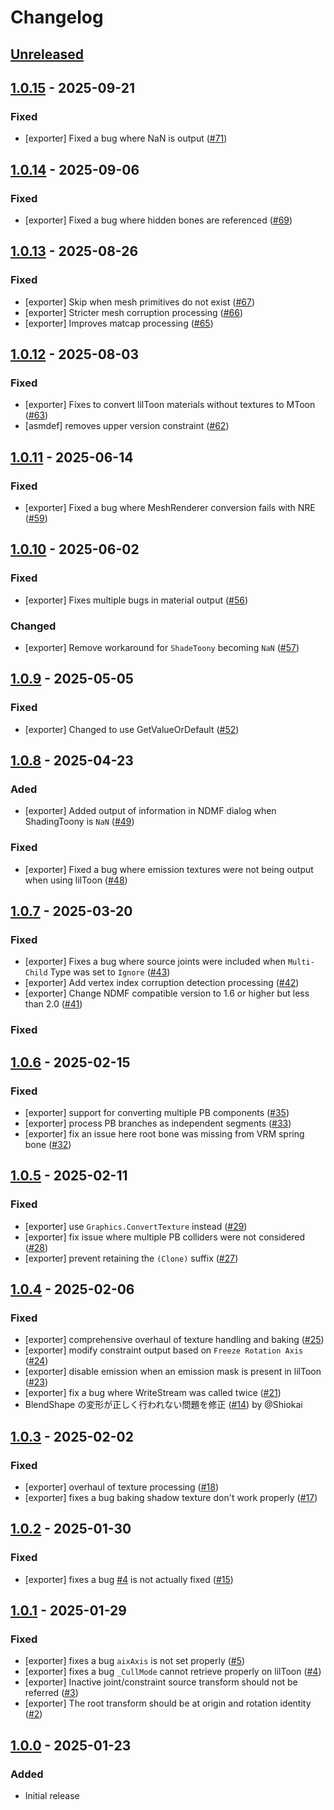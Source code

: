 # Changelog

## [Unreleased]

## [1.0.15] - 2025-09-21

### Fixed

- [exporter] Fixed a bug where NaN is output ([#71](https://github.com/hkrn/ndmf-vrm-exporter/pull/71))

## [1.0.14] - 2025-09-06

### Fixed

- [exporter] Fixed a bug where hidden bones are referenced ([#69](https://github.com/hkrn/ndmf-vrm-exporter/pull/69))

## [1.0.13] - 2025-08-26

### Fixed

- [exporter] Skip when mesh primitives do not exist ([#67](hhttps://github.com/hkrn/ndmf-vrm-exporter/pull/67))
- [exporter] Stricter mesh corruption processing ([#66](https://github.com/hkrn/ndmf-vrm-exporter/pull/66))
- [exporter] Improves matcap processing ([#65](https://github.com/hkrn/ndmf-vrm-exporter/pull/65))

## [1.0.12] - 2025-08-03

### Fixed

- [exporter] Fixes to convert lilToon materials without textures to MToon ([#63](https://github.com/hkrn/ndmf-vrm-exporter/pull/63))
- [asmdef] removes upper version constraint ([#62](https://github.com/hkrn/ndmf-vrm-exporter/pull/62))

## [1.0.11] - 2025-06-14

### Fixed

- [exporter] Fixed a bug where MeshRenderer conversion fails with NRE ([#59](https://github.com/hkrn/ndmf-vrm-exporter/pull/59))

## [1.0.10] - 2025-06-02

### Fixed

- [exporter] Fixes multiple bugs in material output ([#56](https://github.com/hkrn/ndmf-vrm-exporter/pull/56))

### Changed

- [exporter] Remove workaround for `ShadeToony` becoming `NaN` ([#57](https://github.com/hkrn/ndmf-vrm-exporter/pull/57))

## [1.0.9] - 2025-05-05

### Fixed

- [exporter] Changed to use GetValueOrDefault ([#52](https://github.com/hkrn/ndmf-vrm-exporter/pull/52))

## [1.0.8] - 2025-04-23

### Aded

- [exporter] Added output of information in NDMF dialog when ShadingToony is `NaN` ([#49](https://github.com/hkrn/ndmf-vrm-exporter/pull/49))

### Fixed

- [exporter] Fixed a bug where emission textures were not being output when using lilToon ([#48](https://github.com/hkrn/ndmf-vrm-exporter/pull/48))

## [1.0.7] - 2025-03-20

### Fixed

- [exporter] Fixes a bug where source joints were included when `Multi-Child` Type was set to `Ignore` ([#43](https://github.com/hkrn/ndmf-vrm-exporter/pull/43))
- [exporter] Add vertex index corruption detection processing ([#42](https://github.com/hkrn/ndmf-vrm-exporter/pull/42))
- [exporter] Change NDMF compatible version to 1.6 or higher but less than 2.0 ([#41](https://github.com/hkrn/ndmf-vrm-exporter/pull/41))

### Fixed

## [1.0.6] - 2025-02-15

### Fixed

- [exporter] support for converting multiple PB components ([#35](https://github.com/hkrn/ndmf-vrm-exporter/pull/35))
- [exporter] process PB branches as independent segments ([#33](https://github.com/hkrn/ndmf-vrm-exporter/pull/33))
- [exporter] fix an issue here root bone was missing from VRM spring bone ([#32](https://github.com/hkrn/ndmf-vrm-exporter/pull/32))

## [1.0.5] - 2025-02-11

### Fixed

- [exporter] use `Graphics.ConvertTexture` instead ([#29](https://github.com/hkrn/ndmf-vrm-exporter/pull/29))
- [exporter] fix issue where multiple PB colliders were not considered ([#28](https://github.com/hkrn/ndmf-vrm-exporter/pull/28))
- [exporter] prevent retaining the `(Clone)` suffix ([#27](https://github.com/hkrn/ndmf-vrm-exporter/pull/27))

## [1.0.4] - 2025-02-06

### Fixed

- [exporter] comprehensive overhaul of texture handling and baking ([#25](https://github.com/hkrn/ndmf-vrm-exporter/pull/25))
- [exporter] modify constraint output based on `Freeze Rotation Axis` ([#24](https://github.com/hkrn/ndmf-vrm-exporter/pull/24))
- [exporter] disable emission when an emission mask is present in lilToon ([#23](https://github.com/hkrn/ndmf-vrm-exporter/pull/23))
- [exporter] fix a bug where WriteStream was called twice ([#21](https://github.com/hkrn/ndmf-vrm-exporter/pull/21))
- BlendShape の変形が正しく行われない問題を修正 ([#14](https://github.com/hkrn/ndmf-vrm-exporter/pull/14)) by @Shiokai

## [1.0.3] - 2025-02-02

### Fixed

- [exporter] overhaul of texture processing ([#18](https://github.com/hkrn/ndmf-vrm-exporter/pull/18))
- [exporter] fixes a bug baking shadow texture don't work properly ([#17](https://github.com/hkrn/ndmf-vrm-exporter/pull/17))

## [1.0.2] - 2025-01-30

### Fixed

- [exporter] fixes a bug [#4](https://github.com/hkrn/ndmf-vrm-exporter/pull/4) is not actually fixed ([#15](https://github.com/hkrn/ndmf-vrm-exporter/pull/15))

## [1.0.1] - 2025-01-29

### Fixed

- [exporter] fixes a bug `aixAxis` is not set properly ([#5](https://github.com/hkrn/ndmf-vrm-exporter/pull/5))
- [exporter] fixes a bug `_CullMode` cannot retrieve properly on lilToon ([#4](https://github.com/hkrn/ndmf-vrm-exporter/pull/4))
- [exporter] Inactive joint/constraint source transform should not be referred ([#3](https://github.com/hkrn/ndmf-vrm-exporter/pull/3))
- [exporter] The root transform should be at origin and rotation identity ([#2](https://github.com/hkrn/ndmf-vrm-exporter/pull/2))

## [1.0.0] - 2025-01-23

### Added

- Initial release

[unreleased]: https://github.com/hkrn/ndmf-vrm-exporter/compare/1.0.15...HEAD
[1.0.15]: https://github.com/hkrn/ndmf-vrm-exporter/compare/1.0.14...1.0.15
[1.0.14]: https://github.com/hkrn/ndmf-vrm-exporter/compare/1.0.13...1.0.14
[1.0.13]: https://github.com/hkrn/ndmf-vrm-exporter/compare/1.0.12...1.0.13
[1.0.12]: https://github.com/hkrn/ndmf-vrm-exporter/compare/1.0.11...1.0.12
[1.0.11]: https://github.com/hkrn/ndmf-vrm-exporter/compare/1.0.10...1.0.11
[1.0.10]: https://github.com/hkrn/ndmf-vrm-exporter/compare/1.0.9...1.0.10
[1.0.9]: https://github.com/hkrn/ndmf-vrm-exporter/compare/1.0.8...1.0.9
[1.0.8]: https://github.com/hkrn/ndmf-vrm-exporter/compare/1.0.7...1.0.8
[1.0.7]: https://github.com/hkrn/ndmf-vrm-exporter/compare/1.0.6...1.0.7
[1.0.6]: https://github.com/hkrn/ndmf-vrm-exporter/compare/1.0.5...1.0.6
[1.0.5]: https://github.com/hkrn/ndmf-vrm-exporter/compare/1.0.4...1.0.5
[1.0.4]: https://github.com/hkrn/ndmf-vrm-exporter/compare/1.0.3...1.0.4
[1.0.3]: https://github.com/hkrn/ndmf-vrm-exporter/compare/1.0.2...1.0.3
[1.0.2]: https://github.com/hkrn/ndmf-vrm-exporter/compare/1.0.1...1.0.2
[1.0.1]: https://github.com/hkrn/ndmf-vrm-exporter/compare/1.0.0...1.0.1
[1.0.0]: https://github.com/hkrn/ndmf-vrm-exporter/releases/tag/1.0.0
